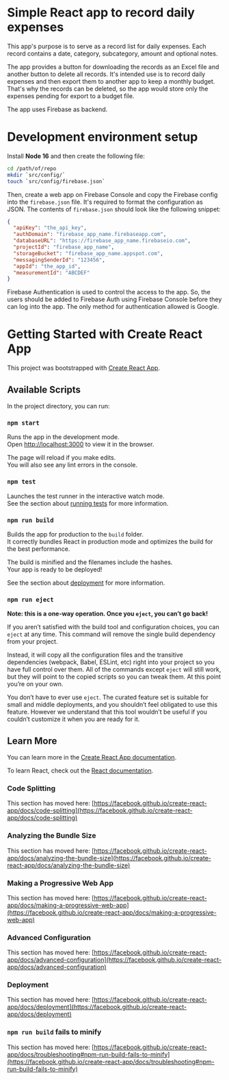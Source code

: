 # Simple React app to record daily expenses

This app's purpose is to serve as a record list for daily expenses. Each record contains a date, category, subcategory, amount and optional notes.

The app provides a button for downloading the records as an Excel file and another button to delete all records. It's intended use is to record daily expenses and then export them to another app to keep a monthly budget. That's why the records can be deleted, so the app would store only the expenses pending for export to a budget file.

The app uses Firebase as backend.

# Development environment setup

Install **Node 16** and then create the following file:

```bash
cd /path/of/repo
mkdir `src/config/`
touch `src/config/firebase.json`
```

Then, create a web app on Firebase Console and copy the Firebase config into the `firebase.json` file. It's required to format the configuration as JSON. The contents of `firebase.json` should look like the following snippet:

```json
{
  "apiKey": "the_api_key",
  "authDomain": "firebase_app_name.firebaseapp.com",
  "databaseURL": "https://firebase_app_name.firebaseio.com",
  "projectId": "firebase_app_name",
  "storageBucket": "firebase_app_name.appspot.com",
  "messagingSenderId": "123456",
  "appId": "the_app_id",
  "measurementId": "ABCDEF"
}
```

Firebase Authentication is used to control the access to the app. So, the users should be added to Firebase Auth using Firebase Console before they can log into the app. The only method for authentication allowed is Google.

# Getting Started with Create React App

This project was bootstrapped with [Create React App](https://github.com/facebook/create-react-app).

## Available Scripts

In the project directory, you can run:

### `npm start`

Runs the app in the development mode.\
Open [http://localhost:3000](http://localhost:3000) to view it in the browser.

The page will reload if you make edits.\
You will also see any lint errors in the console.

### `npm test`

Launches the test runner in the interactive watch mode.\
See the section about [running tests](https://facebook.github.io/create-react-app/docs/running-tests) for more information.

### `npm run build`

Builds the app for production to the `build` folder.\
It correctly bundles React in production mode and optimizes the build for the best performance.

The build is minified and the filenames include the hashes.\
Your app is ready to be deployed!

See the section about [deployment](https://facebook.github.io/create-react-app/docs/deployment) for more information.

### `npm run eject`

**Note: this is a one-way operation. Once you `eject`, you can’t go back!**

If you aren’t satisfied with the build tool and configuration choices, you can `eject` at any time. This command will remove the single build dependency from your project.

Instead, it will copy all the configuration files and the transitive dependencies (webpack, Babel, ESLint, etc) right into your project so you have full control over them. All of the commands except `eject` will still work, but they will point to the copied scripts so you can tweak them. At this point you’re on your own.

You don’t have to ever use `eject`. The curated feature set is suitable for small and middle deployments, and you shouldn’t feel obligated to use this feature. However we understand that this tool wouldn’t be useful if you couldn’t customize it when you are ready for it.

## Learn More

You can learn more in the [Create React App documentation](https://facebook.github.io/create-react-app/docs/getting-started).

To learn React, check out the [React documentation](https://reactjs.org/).

### Code Splitting

This section has moved here: [https://facebook.github.io/create-react-app/docs/code-splitting](https://facebook.github.io/create-react-app/docs/code-splitting)

### Analyzing the Bundle Size

This section has moved here: [https://facebook.github.io/create-react-app/docs/analyzing-the-bundle-size](https://facebook.github.io/create-react-app/docs/analyzing-the-bundle-size)

### Making a Progressive Web App

This section has moved here: [https://facebook.github.io/create-react-app/docs/making-a-progressive-web-app](https://facebook.github.io/create-react-app/docs/making-a-progressive-web-app)

### Advanced Configuration

This section has moved here: [https://facebook.github.io/create-react-app/docs/advanced-configuration](https://facebook.github.io/create-react-app/docs/advanced-configuration)

### Deployment

This section has moved here: [https://facebook.github.io/create-react-app/docs/deployment](https://facebook.github.io/create-react-app/docs/deployment)

### `npm run build` fails to minify

This section has moved here: [https://facebook.github.io/create-react-app/docs/troubleshooting#npm-run-build-fails-to-minify](https://facebook.github.io/create-react-app/docs/troubleshooting#npm-run-build-fails-to-minify)
